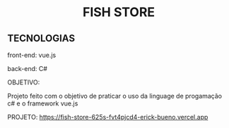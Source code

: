 <H1 align="center"> FISH STORE </H1>


<h2>TECNOLOGIAS</h2>


front-end: vue.js


back-end: C#

OBJETIVO:


Projeto feito com o objetivo de praticar o uso da linguage de progamação c# e o framework vue.js




PROJETO:
https://fish-store-625s-fvt4pjcd4-erick-bueno.vercel.app

